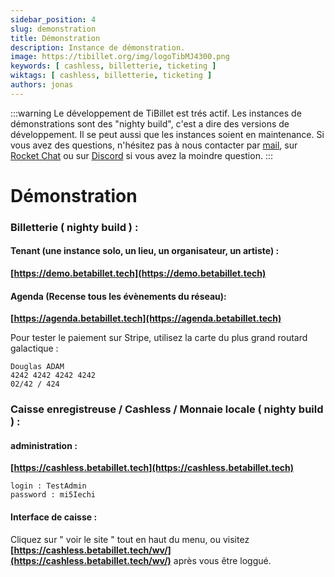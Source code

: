 ```yaml
---
sidebar_position: 4
slug: demonstration
title: Démonstration
description: Instance de démonstration.
image: https://tibillet.org/img/logoTibMJ4300.png
keywords: [ cashless, billetterie, ticketing ]
wiktags: [ cashless, billetterie, ticketing ]
authors: jonas
---
```


:::warning
Le développement de TiBillet est trés actif. Les instances de démonstrations sont des "nighty build", c'est a dire des
versions de développement. Il se peut aussi que les instances soient en maintenance. Si vous avez des questions,
n'hésitez pas à nous contacter par [mail](mailto:contact@tibillet.re),
sur [Rocket Chat](https://chat.communecter.org/channel/Tibillet/) ou sur [Discord](https://discord.gg/ecb5jtP7vY) si
vous avez la moindre question.
:::

# Démonstration

### Billetterie ( nighty build ) :

#### Tenant (une instance solo, un lieu, un organisateur, un artiste) :

**[https://demo.betabillet.tech](https://demo.betabillet.tech)**

#### Agenda (Recense tous les évènements du réseau):

**[https://agenda.betabillet.tech](https://agenda.betabillet.tech)**

Pour tester le paiement sur Stripe, utilisez la carte du plus grand routard galactique :

    Douglas ADAM        
    4242 4242 4242 4242 
    02/42 / 424

### Caisse enregistreuse / Cashless / Monnaie locale ( nighty build ) :

#### administration :

**[https://cashless.betabillet.tech](https://cashless.betabillet.tech)**

    login : TestAdmin
    password : mi5Iechi

#### Interface de caisse :

Cliquez sur " voir le site " tout en haut du menu, ou visitez
**[https://cashless.betabillet.tech/wv/](https://cashless.betabillet.tech/wv/)** après vous être loggué.

